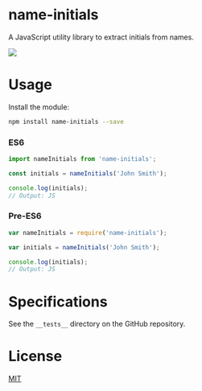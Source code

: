 # name-initials
A JavaScript utility library to extract initials from names.

<p>
  <a href="https://npmjs.org/package/nzme-initials">
    <img src="https://img.shields.io/npm/v/name-initials.svg?style=flat-square">
  </a>
</p>

# Usage

Install the module:

```sh
npm install name-initials --save
```

### ES6
```js
import nameInitials from 'name-initials';

const initials = nameInitials('John Smith');

console.log(initials);
// Output: JS
```

### Pre-ES6
```js
var nameInitials = require('name-initials');

var initials = nameInitials('John Smith');

console.log(initials);
// Output: JS
```

# Specifications
See the ````__tests__```` directory on the GitHub repository.


# License
[MIT](https://github.com/ericvera/name-initials/blob/master/LICENSE)